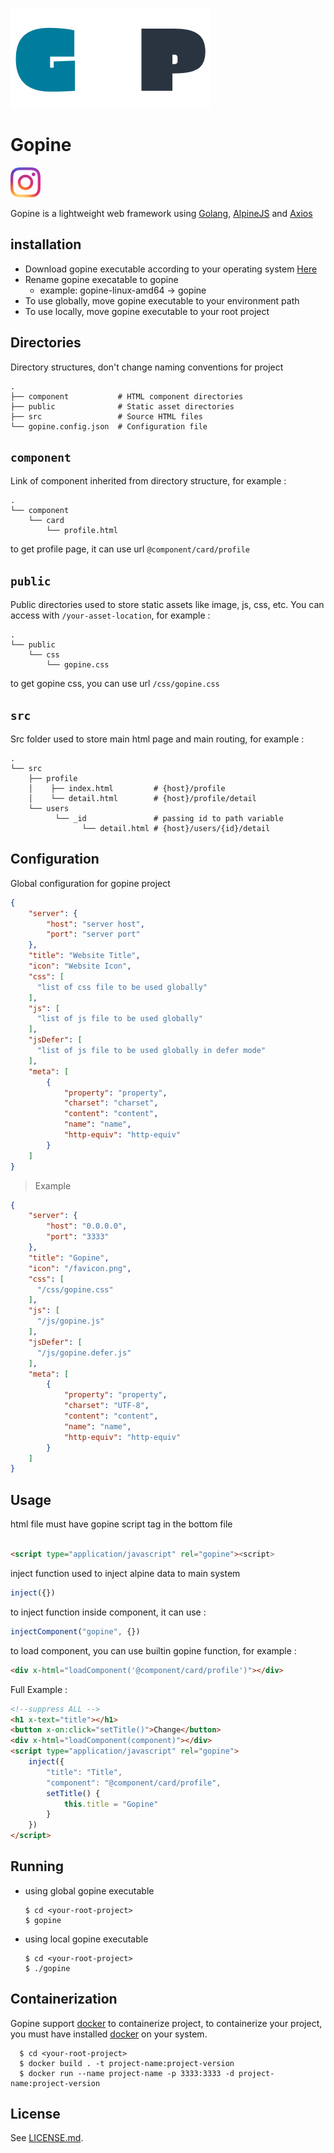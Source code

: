 ![Alt text](public/favicon.png "Gopine")

# Gopine
[![Instagram](public/instagram.png)](https://www.instagram.com/gopine.dev/)

Gopine is a lightweight web framework using [Golang](https://go.dev/), [AlpineJS](https://alpinejs.dev/) and [Axios](https://axios-http.com/)<br>

## installation
- Download gopine executable according to your operating system [Here](https://github.com/nothing2512/gopine/releases/latest)
- Rename gopine execatable to gopine
  - example: gopine-linux-amd64 -> gopine
- To use globally, move gopine executable to your environment path
- To use locally, move gopine executable to your root project

## Directories
Directory structures, don't change naming conventions for project

    .
    ├── component           # HTML component directories
    ├── public              # Static asset directories
    ├── src                 # Source HTML files
    └── gopine.config.json  # Configuration file

## `component`
Link of component inherited from directory structure, for example :

    .
    └── component
        └── card
            └── profile.html

to get profile page, it can use url `@component/card/profile`

## `public`

Public directories used to store static assets like image, js, css, etc. You can access with ``/your-asset-location``, for example :

    .
    └── public
        └── css
            └── gopine.css

to get gopine css, you can use url `/css/gopine.css`

## `src`
Src folder used to store main html page and main routing, for example :

    .
    └── src
        ├── profile
        │    ├── index.html         # {host}/profile
        │    └── detail.html        # {host}/profile/detail
        └── users
              └── _id               # passing id to path variable
                    └── detail.html # {host}/users/{id}/detail

## Configuration

Global configuration for gopine project

```json
{
    "server": {
        "host": "server host",
        "port": "server port"
    },
    "title": "Website Title",
    "icon": "Website Icon",
    "css": [
      "list of css file to be used globally"
    ],
    "js": [
      "list of js file to be used globally"
    ],
    "jsDefer": [
      "list of js file to be used globally in defer mode"
    ],
    "meta": [
        {
            "property": "property",
            "charset": "charset",
            "content": "content",
            "name": "name",
            "http-equiv": "http-equiv"
        }
    ]
}
```
> Example
```json
{
    "server": {
        "host": "0.0.0.0",
        "port": "3333"
    },
    "title": "Gopine",
    "icon": "/favicon.png",
    "css": [
      "/css/gopine.css"
    ],
    "js": [
      "/js/gopine.js"
    ],
    "jsDefer": [
      "/js/gopine.defer.js"
    ],
    "meta": [
        {
            "property": "property",
            "charset": "UTF-8",
            "content": "content",
            "name": "name",
            "http-equiv": "http-equiv"
        }
    ]
}
```
## Usage

html file must have gopine script tag in the bottom file<br><br>
```html
<script type="application/javascript" rel="gopine"><script>
```

inject function used to inject alpine data to main system
```js
inject({})
```

to inject function inside component, it can use :
```js
injectComponent("gopine", {})
```

to load component, you can use builtin gopine function, for example :
```html
<div x-html="loadComponent('@component/card/profile')"></div>
```

Full Example :

```html
<!--suppress ALL -->
<h1 x-text="title"></h1>
<button x-on:click="setTitle()">Change</button>
<div x-html="loadComponent(component)"></div>
<script type="application/javascript" rel="gopine">
    inject({
        "title": "Title",
        "component": "@component/card/profile",
        setTitle() {
            this.title = "Gopine"
        }
    })
</script>
```

## Running
- using global gopine executable
  ```shell
  $ cd <your-root-project>
  $ gopine
  ```
- using local gopine executable
  ```shell
  $ cd <your-root-project>
  $ ./gopine
  ```

## Containerization

Gopine support [docker](https://www.docker.com/) to containerize project, to containerize your project, you must have installed [docker](https://www.docker.com/) on your system.
```shell
  $ cd <your-root-project>
  $ docker build . -t project-name:project-version
  $ docker run --name project-name -p 3333:3333 -d project-name:project-version
  ```

## License
See [LICENSE.md](./LICENSE.md).